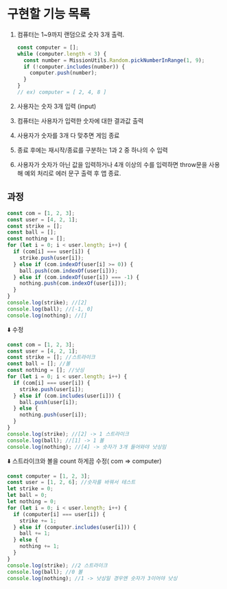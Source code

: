 # 구현할 기능 목록

1. 컴퓨터는 1~9까지 랜덤으로 숫자 3개 출력.

   ```jsx
   const computer = [];
   while (computer.length < 3) {
     const number = MissionUtils.Random.pickNumberInRange(1, 9);
     if (!computer.includes(number)) {
       computer.push(number);
     }
   }
   // ex) computer = [ 2, 4, 8 ]
   ```

2. 사용자는 숫자 3개 입력 (input)
3. 컴퓨터는 사용자가 입력한 숫자에 대한 결과값 출력
4. 사용자가 숫자를 3개 다 맞추면 게임 종료
5. 종료 후에는 재시작/종료를 구분하는 1과 2 중 하나의 수 입력
6. 사용자가 숫자가 아닌 값을 입력하거나 4개 이상의 수를 입력하면 throw문을 사용해 예외 처리로 에러 문구 출력 후 앱 종료.

## 과정

```jsx
const com = [1, 2, 3];
const user = [4, 2, 1];
const strike = [];
const ball = [];
const nothing = [];
for (let i = 0; i < user.length; i++) {
  if (com[i] === user[i]) {
    strike.push(user[i]);
  } else if (com.indexOf(user[i] >= 0)) {
    ball.push(com.indexOf(user[i]));
  } else if (com.indexOf(user[i]) === -1) {
    nothing.push(com.indexOf(user[i]));
  }
}
console.log(strike); //[2]
console.log(ball); //[-1, 0]
console.log(nothing); //[]
```

⬇️ 수정

```jsx
const com = [1, 2, 3];
const user = [4, 2, 1];
const strike = []; //스트라이크
const ball = []; //볼
const nothing = []; //낫싱
for (let i = 0; i < user.length; i++) {
  if (com[i] === user[i]) {
    strike.push(user[i]);
  } else if (com.includes(user[i])) {
    ball.push(user[i]);
  } else {
    nothing.push(user[i]);
  }
}
console.log(strike); //[2] -> 1 스트라이크
console.log(ball); //[1] -> 1 볼
console.log(nothing); //[4] -> 숫자가 3개 들어와야 낫싱임
```

⬇️ 스트라이크와 볼을 count 하게끔 수정( com ⇒ computer)

```jsx
const computer = [1, 2, 3];
const user = [1, 2, 6]; //숫자를 바꿔서 테스트
let strike = 0;
let ball = 0;
let nothing = 0;
for (let i = 0; i < user.length; i++) {
  if (computer[i] === user[i]) {
    strike += 1;
  } else if (computer.includes(user[i])) {
    ball += 1;
  } else {
    nothing += 1;
  }
}
console.log(strike); //2 스트라이크
console.log(ball); //0 볼
console.log(nothing); //1 -> 낫싱일 경우엔 숫자가 3이어야 낫싱
```
